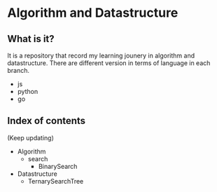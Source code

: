 # Algorithm and Datastructure

## What is it?

It is a repository that record my learning jounery in algorithm and datastructure. There are different version in terms of language in each branch.

- js
- python
- go

## Index of contents

(Keep updating)

- Algorithm
  - search
    - BinarySearch
- Datastructure
  - TernarySearchTree
